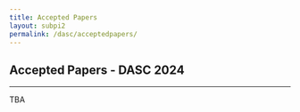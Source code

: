 ```yaml
---
title: Accepted Papers
layout: subpi2
permalink: /dasc/acceptedpapers/
---
```


<h2>Accepted Papers - DASC 2024</h2>
<hr/>
TBA